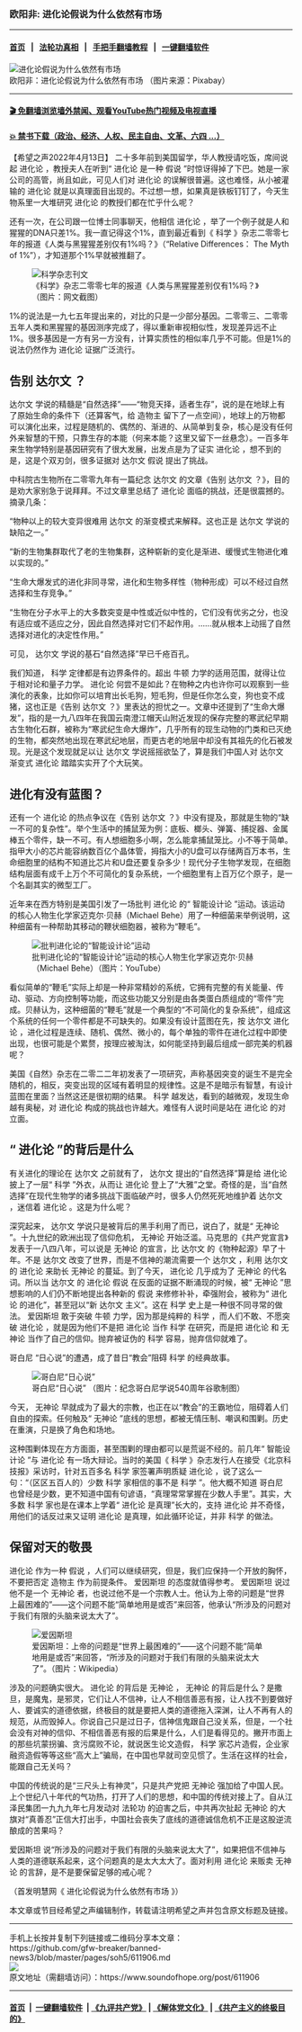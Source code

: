 ### 欧阳非: 进化论假说为什么依然有市场
------------------------

#### [首页](https://github.com/gfw-breaker/banned-news3/blob/master/README.md) &nbsp;&nbsp;|&nbsp;&nbsp; [法轮功真相](https://github.com/begood0513/basic/blob/master/README.md)  &nbsp;&nbsp;|&nbsp;&nbsp; [手把手翻墙教程](https://github.com/gfw-breaker/guides/wiki)  &nbsp;&nbsp;|&nbsp;&nbsp; [一键翻墙软件](https://github.com/gfw-breaker/nogfw/blob/master/README.md)  



<div><img alt="进化论假说为什么依然有市场" src="https://img.soundofhope.org/2022-04/dna-4068826_1280-1649876221814.jpg"/>
<br/><figcaption class="caption">
 欧阳非：进化论假说为什么依然有市场 （图片来源：Pixabay）
</figcaption></div><hr/>

#### [ 🎬  免翻墙浏览墙外禁闻、观看YouTube热门视频及电视直播](https://github.com/gfw-breaker/HelloWorld)

#### [ 💥  禁书下载（政治、经济、人权、民主自由、文革、六四 ...）](https://github.com/gfw-breaker/books/blob/master/README.md)

<div><div class="Content__Wrapper sc-1bvya0-0 grZQxZ">
 <p class="meta-top">
  <span class="meta">
   【希望之声2022年4月13日】
  </span>
  二十多年前到美国留学，华人教授请吃饭，席间说起
  <ok href="/term/6718">
   进化论
  </ok>
  ，教授夫人在听到“
  <ok href="/term/6718">
   进化论
  </ok>
  是一种
  <ok href="/term/590543">
   假说
  </ok>
  ”时惊讶得掉了下巴。她是一家公司的高管，尚且如此，可见人们对
  <ok href="/term/6718">
   进化论
  </ok>
  的误解很普遍。这也难怪，从小被灌输的
  <ok href="/term/6718">
   进化论
  </ok>
  就是以真理面目出现的。不过想一想，如果真是铁板钉钉了，今天生物系里一大堆研究
  <ok href="/term/6718">
   进化论
  </ok>
  的教授们都在忙乎什么呢？
 </p>
 <p>
  还有一次，在公司跟一位博士同事聊天，他相信
  <ok href="/term/6718">
   进化论
  </ok>
  ，举了一个例子就是人和猩猩的DNA只差1%。我一直记得这个1%，直到最近看到《
  <ok href="/term/12897">
   科学
  </ok>
  》杂志二零零七年的报道《人类与黑猩猩差别仅有1%吗？》（“Relative Differences： The Myth of 1%”），才知道那个1%早就被推翻了。
 </p>
 <figure class="OImage__StyledFigure-sc-1lfley0-0 hHSfVg">
  <img alt="科学杂志刊文" src="https://img.soundofhope.org/2022-04/1649875322227.jpg"/>
  <br/><figcaption>
   《科学》杂志二零零七年的报道《人类与黑猩猩差别仅有1%吗？》（图片：网文截图）
  </figcaption>
 </figure>
 <p>
  1%的说法是一九七五年提出来的，对比的只是一少部分基因。二零零三、二零零五年人类和黑猩猩的基因测序完成了，得以重新审视相似性，发现差异远不止1%。很多基因是一方有另一方没有，计算实质性的相似率几乎不可能。但是1%的说法仍然作为
  <ok href="/term/6718">
   进化论
  </ok>
  证据广泛流行。
 </p>
 <h2>
  <b>
   告别
   <ok href="/term/6719">
    达尔文
   </ok>
   ？
  </b>
 </h2>
 <p>
  <ok href="/term/6719">
   达尔文
  </ok>
  学说的精髓是“自然选择”——“物竞天择，适者生存”，说的是在地球上有了原始生命的条件下（还算客气，给
  <ok href="/term/143689">
   造物主
  </ok>
  留下了一点空间），地球上的万物都可以演化出来，过程是随机的、偶然的、渐进的、从简单到复杂，核心是没有任何外来智慧的干预，只靠生存的本能（何来本能？这里又留下一丝悬念）。一百多年来生物学特别是基因研究有了很大发展，出发点是为了证实
  <ok href="/term/6718">
   进化论
  </ok>
  ，想不到的是，这是个双刃剑，很多证据对
  <ok href="/term/6719">
   达尔文
  </ok>
  <ok href="/term/590543">
   假说
  </ok>
  提出了挑战。
 </p>
 <p>
  中科院古生物所在二零零九年有一篇纪念
  <ok href="/term/6719">
   达尔文
  </ok>
  的文章《告别
  <ok href="/term/6719">
   达尔文
  </ok>
  ？》，目的是劝大家别急于说拜拜。不过文章里总结了
  <ok href="/term/6718">
   进化论
  </ok>
  面临的挑战，还是很震撼的。摘录几条：
 </p>
 <p>
  “物种以上的较大变异很难用
  <ok href="/term/6719">
   达尔文
  </ok>
  的渐变模式来解释。这也正是
  <ok href="/term/6719">
   达尔文
  </ok>
  学说的缺陷之一。”
 </p>
 <p>
  “新的生物集群取代了老的生物集群，这种崭新的变化是渐进、缓慢式生物进化难以实现的。”
 </p>
 <p>
  “生命大爆发式的进化非同寻常，进化和生物多样性（物种形成）可以不经过自然选择和生存竞争。”
 </p>
 <p>
  “生物在分子水平上的大多数突变是中性或近似中性的，它们没有优劣之分，也没有适应或不适应之分，因此自然选择对它们不起作用。……就从根本上动摇了自然选择对进化的决定性作用。”
 </p>
 <p>
  可见，
  <ok href="/term/6719">
   达尔文
  </ok>
  学说的基石“自然选择”早已千疮百孔。
 </p>
 <p>
  我们知道，
  <ok href="/term/12897">
   科学
  </ok>
  定律都是有边界条件的。超出
  <ok href="/term/69778">
   牛顿
  </ok>
  力学的适用范围，就得让位于相对论和量子力学。
  <ok href="/term/6718">
   进化论
  </ok>
  何尝不是如此？在物种之内也许你可以观察到一些演化的表象，比如你可以培育出长毛狗，短毛狗，但是任你怎么变，狗也变不成猪，这也正是《告别
  <ok href="/term/6719">
   达尔文
  </ok>
  ？》里表达的担忧之一。文章中还提到了“生命大爆发”，指的是一九八四年在我国云南澄江帽天山附近发现的保存完整的寒武纪早期古生物化石群，被称为“寒武纪生命大爆炸”，几乎所有的现生动物的门类和已灭绝的生物，都突然地出现在寒武纪地层，而更古老的地层中却没有其祖先的化石被发现。光是这个发现就足以让
  <ok href="/term/6719">
   达尔文
  </ok>
  学说摇摇欲坠了，算是我们中国人对
  <ok href="/term/6719">
   达尔文
  </ok>
  渐变式
  <ok href="/term/6718">
   进化论
  </ok>
  踏踏实实开了个大玩笑。
 </p>
 <h2>
  <b>
   进化有没有蓝图？
  </b>
 </h2>
 <p>
  还有一个
  <ok href="/term/6718">
   进化论
  </ok>
  的热点争议在《告别
  <ok href="/term/6719">
   达尔文
  </ok>
  ？》中没有提及，那就是生物的“缺一不可的复杂性”。举个生活中的捕鼠笼为例：底板、榔头、弹簧、捕捉器、金属棒五个零件，缺一不可。有人想细胞多小啊，怎么能拿捕鼠笼比。小不等于简单。指甲大小的芯片能容纳数百亿个晶体管，拇指大小的U盘可以存储两百万本书，生命细胞里的结构不知道比芯片和U盘还要复杂多少！现代分子生物学发现，在细胞结构层面有成千上万个不可简化的复杂系统，一个细胞里有上百万亿个原子，是一个名副其实的微型工厂。
 </p>
 <p>
  近年来在西方特别是美国引发了一场批判
  <ok href="/term/6718">
   进化论
  </ok>
  的“
  <ok href="/term/721496">
   智能设计论
  </ok>
  ”运动。该运动的核心人物生化学家迈克尔·贝赫（Michael Behe）用了一种细菌来举例说明，这种细菌有一种帮助其移动的鞭状细胞器，被称为“鞭毛”。
 </p>
 <figure class="OImage__StyledFigure-sc-1lfley0-0 hHSfVg">
  <img alt="批判进化论的“智能设计论”运动" src="https://img.soundofhope.org/2022-04/maxresdefault-1649875435042.jpg"/>
  <br/><figcaption>
   批判进化论的“智能设计论”运动的核心人物生化学家迈克尔·贝赫（Michael Behe）（图片：YouTube）
  </figcaption>
 </figure>
 <p>
  看似简单的“鞭毛”实际上却是一种非常精妙的系统，它拥有完整的有关能量、传动、驱动、方向控制等功能，而这些功能又分别是由各类蛋白质组成的“零件”完成。贝赫认为，这种细菌的“鞭毛”就是一个典型的“不可简化的复杂系统”，组成这个系统的任何一个零件都是不可缺失的。如果没有设计蓝图在先，按
  <ok href="/term/6719">
   达尔文
  </ok>
  <ok href="/term/6718">
   进化论
  </ok>
  ，进化过程是连续、随机、偶然、微小的，每个单独的零件在进化过程中即使出现，也很可能是个累赘，按理应被淘汰，如何能坚持到最后组成一部完美的机器呢？
 </p>
 <p>
  美国《自然》杂志在二零二二年初发表了一项研究，声称基因突变的诞生不是完全随机的，相反，突变出现的区域有着明显的规律性。这是不是暗示有智慧，有设计蓝图在里面？当然这还是很初期的结果。
  <ok href="/term/12897">
   科学
  </ok>
  越发达，看到的越微观，发现生命越有奥秘，对
  <ok href="/term/6718">
   进化论
  </ok>
  构成的挑战也许越大。难怪有人说时间是站在
  <ok href="/term/6718">
   进化论
  </ok>
  的对立面。
 </p>
 <h2>
  <b>
   “
   <ok href="/term/6718">
    进化论
   </ok>
   ”的背后是什么
  </b>
 </h2>
 <p>
  有关进化的理论在
  <ok href="/term/6719">
   达尔文
  </ok>
  之前就有了，
  <ok href="/term/6719">
   达尔文
  </ok>
  提出的“自然选择”算是给
  <ok href="/term/6718">
   进化论
  </ok>
  披上了一层“
  <ok href="/term/12897">
   科学
  </ok>
  ”外衣，从而让
  <ok href="/term/6718">
   进化论
  </ok>
  登上了“大雅”之堂。奇怪的是，当“自然选择”在现代生物学的诸多挑战下面临破产时，很多人仍然死死地维护着
  <ok href="/term/6719">
   达尔文
  </ok>
  ，迷信着
  <ok href="/term/6718">
   进化论
  </ok>
  。这是为什么呢？
 </p>
 <p>
  深究起来，
  <ok href="/term/6719">
   达尔文
  </ok>
  学说只是被背后的黑手利用了而已，说白了，就是“
  <ok href="/term/12980">
   无神论
  </ok>
  ”。十九世纪的欧洲出现了信仰危机，
  <ok href="/term/12980">
   无神论
  </ok>
  开始泛滥。马克思的《共产党宣言》发表于一八四八年，可以说是
  <ok href="/term/12980">
   无神论
  </ok>
  的宣言，比
  <ok href="/term/6719">
   达尔文
  </ok>
  的《物种起源》早了十年。不是
  <ok href="/term/6719">
   达尔文
  </ok>
  改变了世界，而是不信神的潮流需要一个
  <ok href="/term/6719">
   达尔文
  </ok>
  ，利用
  <ok href="/term/6719">
   达尔文
  </ok>
  的
  <ok href="/term/6718">
   进化论
  </ok>
  来助长
  <ok href="/term/12980">
   无神论
  </ok>
  的蔓延。到了今天，
  <ok href="/term/6718">
   进化论
  </ok>
  几乎成为了
  <ok href="/term/12980">
   无神论
  </ok>
  的代名词。所以当
  <ok href="/term/6719">
   达尔文
  </ok>
  的
  <ok href="/term/6718">
   进化论
  </ok>
  <ok href="/term/590543">
   假说
  </ok>
  在反面的证据不断涌现的时候，被“
  <ok href="/term/12980">
   无神论
  </ok>
  ”思想影响的人们仍不断地提出各种新的
  <ok href="/term/590543">
   假说
  </ok>
  来修修补补，牵强附会，被称为“
  <ok href="/term/6718">
   进化论
  </ok>
  的进化”，甚至冠以“新
  <ok href="/term/6719">
   达尔文
  </ok>
  主义”。这在
  <ok href="/term/12897">
   科学
  </ok>
  史上是一种很不同寻常的做法。
  <ok href="/term/4748">
   爱因斯坦
  </ok>
  敢于突破
  <ok href="/term/69778">
   牛顿
  </ok>
  力学，因为那是纯粹的
  <ok href="/term/12897">
   科学
  </ok>
  ，而人们不敢、不愿突破
  <ok href="/term/6718">
   进化论
  </ok>
  ，就是因为他们不是把
  <ok href="/term/6718">
   进化论
  </ok>
  当作
  <ok href="/term/12897">
   科学
  </ok>
  在研究，而是把
  <ok href="/term/6718">
   进化论
  </ok>
  和
  <ok href="/term/12980">
   无神论
  </ok>
  当作了自己的信仰。抛弃被证伪的
  <ok href="/term/12897">
   科学
  </ok>
  容易，抛弃信仰就难了。
 </p>
 <p>
  <ok href="/term/721493">
   哥白尼
  </ok>
  “日心说”的遭遇，成了昔日“教会”阻碍
  <ok href="/term/12897">
   科学
  </ok>
  的经典故事。
 </p>
 <figure class="OImage__StyledFigure-sc-1lfley0-0 hHSfVg">
  <img alt="哥白尼“日心说”" src="https://img.soundofhope.org/2022-04/1649875499379.jpg"/>
  <br/><figcaption>
   哥白尼“日心说” （图片：纪念哥白尼学说540周年谷歌制图）
  </figcaption>
 </figure>
 <p>
  今天，
  <ok href="/term/12980">
   无神论
  </ok>
  早就成为了最大的宗教，也正在以“教会”的王霸地位，阻碍着人们自由的探索。任何触及“
  <ok href="/term/12980">
   无神论
  </ok>
  ”底线的思想，都被无情压制、嘲讽和围剿。历史在重演，只是换了角色和场地。
 </p>
 <p>
  这种围剿体现在方方面面，甚至围剿的理由都可以是荒诞不经的。前几年“
  <ok href="/term/721496">
   智能设计论
  </ok>
  ”与
  <ok href="/term/6718">
   进化论
  </ok>
  有一场大辩论。当时的美国《
  <ok href="/term/12897">
   科学
  </ok>
  》杂志发行人在接受《北京科技报》采访时，针对五百多名
  <ok href="/term/12897">
   科学
  </ok>
  家签署声明质疑
  <ok href="/term/6718">
   进化论
  </ok>
  ，说了这么一句：“（区区五百人的）少数
  <ok href="/term/12897">
   科学
  </ok>
  家相信的事不是
  <ok href="/term/12897">
   科学
  </ok>
  ”。他大概不知道
  <ok href="/term/721493">
   哥白尼
  </ok>
  也曾经是少数，更不知道中国有句谚语，“真理常常掌握在少数人手里”。其实，大多数
  <ok href="/term/12897">
   科学
  </ok>
  家也是在课本上学着“
  <ok href="/term/6718">
   进化论
  </ok>
  是真理”长大的，支持
  <ok href="/term/6718">
   进化论
  </ok>
  并不奇怪，用他们的话反过来又证明
  <ok href="/term/6718">
   进化论
  </ok>
  是真理，如此循环论证，并非
  <ok href="/term/12897">
   科学
  </ok>
  的做法。
 </p>
 <h2>
  <b>
   保留对天的敬畏
  </b>
 </h2>
 <p>
  <ok href="/term/6718">
   进化论
  </ok>
  作为一种
  <ok href="/term/590543">
   假说
  </ok>
  ，人们可以继续研究，但是，我们应保持一个开放的胸怀，不要把否定
  <ok href="/term/143689">
   造物主
  </ok>
  作为前提条件。
  <ok href="/term/4748">
   爱因斯坦
  </ok>
  的态度就值得参考。
  <ok href="/term/4748">
   爱因斯坦
  </ok>
  说过他不是一个
  <ok href="/term/12980">
   无神论
  </ok>
  者，也说过他不是一个宗教人士。他认为上帝的问题是“世界上最困难的”——这个问题不能“简单地用是或否”来回答，他承认“所涉及的问题对于我们有限的头脑来说太大了”。
 </p>
 <figure class="OImage__StyledFigure-sc-1lfley0-0 hHSfVg">
  <img alt="爱因斯坦" src="https://img.soundofhope.org/2022-04/800px-einstein_1921_by_f_schmutzer_-_restoration-1649876119549.jpg"/>
  <br/><figcaption>
   爱因斯坦：上帝的问题是“世界上最困难的”——这个问题不能“简单地用是或否”来回答，“所涉及的问题对于我们有限的头脑来说太大了”。（图片：Wikipedia）
  </figcaption>
 </figure>
 <p>
  涉及的问题确实很大。
  <ok href="/term/6718">
   进化论
  </ok>
  的背后是
  <ok href="/term/12980">
   无神论
  </ok>
  ，
  <ok href="/term/12980">
   无神论
  </ok>
  的背后是什么？是撒旦，是魔鬼，是邪灵，它们让人不信神，让人不相信善恶有报，让人找不到要做好人、要诚实的道德依据，终极目的就是要把人类的道德拖入深渊，让人不再有人的规范，从而毁掉人。你说自己只是过日子，信神信鬼跟自己没关系，但是，一个社会没有对神的信仰、不相信善恶有报的后果是什么，人们是看得见的。撇开市面上的那些坑蒙拐骗、贪污腐败不论，就说医生论文造假，
  <ok href="/term/12897">
   科学
  </ok>
  家芯片造假，企业家融资造假等等这些“高大上”骗局，在中国也早就司空见惯了。生活在这样的社会，能跟自己无关吗？
 </p>
 <p>
  中国的传统说的是“三尺头上有神灵”，只是共产党把
  <ok href="/term/12980">
   无神论
  </ok>
  强加给了中国人民。上个世纪八十年代的气功热，打开了人们的思想，和中国的传统对接上了。自从江泽民集团一九九九年七月发动对
  <ok href="/term/968">
   法轮功
  </ok>
  的迫害之后，中共再次扯起
  <ok href="/term/12980">
   无神论
  </ok>
  的大旗对“真善忍”正信大打出手，中国社会丧失了底线的道德诚信危机不正是这股逆流酿成的苦果吗？
 </p>
 <p>
  <ok href="/term/4748">
   爱因斯坦
  </ok>
  说“所涉及的问题对于我们有限的头脑来说太大了”，如果把信不信神与人类的道德联系起来，这个问题真的是太大太大了。面对利用
  <ok href="/term/6718">
   进化论
  </ok>
  来贩卖
  <ok href="/term/12980">
   无神论
  </ok>
  的言辞，是不是要保留足够的戒心呢？
 </p>
 <p>
  （首发明慧网《
  <ok href="https://www.minghui.org/mh/articles/2022/4/12/%E3%80%90%E5%BE%81%E6%96%87%E9%80%89%E7%99%BB%E3%80%91%E8%BF%9B%E5%8C%96%E8%AE%BA%E5%81%87%E8%AF%B4%E4%B8%BA%E4%BB%80%E4%B9%88%E4%BE%9D%E7%84%B6%E6%9C%89%E5%B8%82%E5%9C%BA-440947.html">
   进化论假说为什么依然有市场
  </ok>
  》）
 </p>
 <p class="meta-btm">
  本文章或节目经希望之声编辑制作，转载请注明希望之声并包含原文标题及链接。
 </p>
</div>
</div>
<hr/>
手机上长按并复制下列链接或二维码分享本文章：<br/>
https://github.com/gfw-breaker/banned-news3/blob/master/pages/soh5/611906.md <br/>
<a href='https://github.com/gfw-breaker/banned-news3/blob/master/pages/soh5/611906.md'><img src='https://github.com/gfw-breaker/banned-news3/blob/master/pages/soh5/611906.md.png'/></a> <br/>
原文地址（需翻墙访问）：https://www.soundofhope.org/post/611906


------------------------
#### [首页](https://github.com/gfw-breaker/banned-news3/blob/master/README.md) &nbsp;|&nbsp; [一键翻墙软件](https://github.com/gfw-breaker/nogfw/blob/master/README.md) &nbsp;| [《九评共产党》](https://github.com/gfw-breaker/9ping.md/blob/master/README.md#九评之一评共产党是什么) | [《解体党文化》](https://github.com/gfw-breaker/jtdwh.md/blob/master/README.md) | [《共产主义的终极目的》](https://github.com/gfw-breaker/gczydzjmd.md/blob/master/README.md)


<img src='http://gfw-breaker.win/banned-news3/pages/soh5/611906.md' width='0px' height='0px'/>